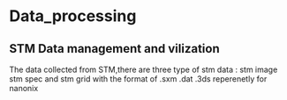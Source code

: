 # Data_processing
## STM Data management and vilization
The data collected from STM,there are three type of stm data : stm image stm spec and stm grid with the format of .sxm .dat .3ds reperenetly for nanonix 
